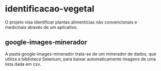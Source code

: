 # identificacao-vegetal

O projeto visa identificar plantas alimentícias não convencionais e medicinais através de um aplicativo.

## google-images-minerador
A pasta google-images-minerador trata-se de um minerador de dados, que utiliza a biblioteca Selenium, para baixar automaticamente imagens de uma lista dada em csv.

